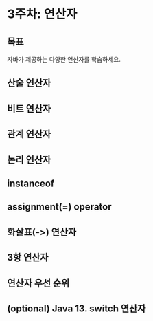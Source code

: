 # 3주차: 연산자

## 목표

자바가 제공하는 다양한 연산자를 학습하세요.

## 산술 연산자

## 비트 연산자

## 관계 연산자

## 논리 연산자

## instanceof

## assignment(=) operator

## 화살표(->) 연산자

## 3항 연산자

## 연산자 우선 순위

## (optional) Java 13. switch 연산자